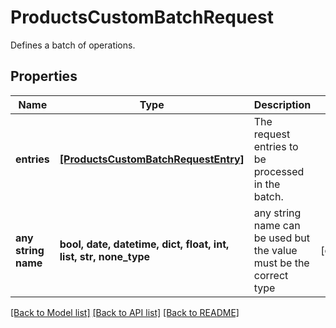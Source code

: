 # ProductsCustomBatchRequest

Defines a batch of operations.

## Properties
Name | Type | Description | Notes
------------ | ------------- | ------------- | -------------
**entries** | [**[ProductsCustomBatchRequestEntry]**](ProductsCustomBatchRequestEntry.md) | The request entries to be processed in the batch. | 
**any string name** | **bool, date, datetime, dict, float, int, list, str, none_type** | any string name can be used but the value must be the correct type | [optional]

[[Back to Model list]](../README.md#documentation-for-models) [[Back to API list]](../README.md#documentation-for-api-endpoints) [[Back to README]](../README.md)


